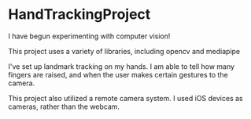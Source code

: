 # HandTrackingProject

I have begun experimenting with computer vision! 

This project uses a variety of libraries, including opencv and mediapipe

I've set up landmark tracking on my hands. I am able to tell how many fingers are raised, and when the user makes certain gestures to the camera.

This project also utilized a remote camera system. I used iOS devices as cameras, rather than the webcam. 
